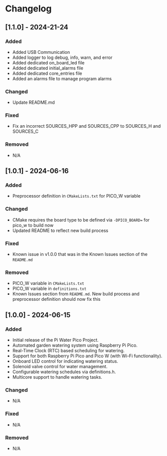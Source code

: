 # Changelog

## [1.1.0] - 2024-21-24

### Added
* Added USB Communication
* Added logger to log debug, info, warn, and error
* Added dedicated on_board_led file
* Added dedicated initial_alarms file
* Added dedicated core_entries file
* Added an alarms file to manage program alarms

### Changed
* Update README.md

### Fixed
* Fix an incorrect SOURCES_HPP and SOURCES_CPP to SOURCES_H and SOURCES_C

### Removed
* N/A

## [1.0.1] - 2024-06-16

### Added
* Preprocessor definition in `CMakeLists.txt` for PICO_W variable

### Changed
* CMake requires the board type to be defined via `-DPICO_BOARD=` for pico_w to build now
* Updated README to reflect new build process

### Fixed
* Known issue in v1.0.0 that was in the Known Issues section of the `README.md`

### Removed
* PICO_W variable in `CMakeLists.txt`
* PICO_W variable in `definitions.txt`
* Known Issues section from `README.md`. New build process and preprocessor definition should now fix this

## [1.0.0] - 2024-06-15

### Added
* Initial release of the Pi Water Pico Project.
* Automated garden watering system using Raspberry Pi Pico.
* Real-Time Clock (RTC) based scheduling for watering.
* Support for both Raspberry Pi Pico and Pico W (with Wi-Fi functionality).
* Onboard LED control for indicating watering status.
* Solenoid valve control for water management.
* Configurable watering schedules via definitions.h.
* Multicore support to handle watering tasks.

### Changed
* N/A

### Fixed
* N/A

### Removed
* N/A